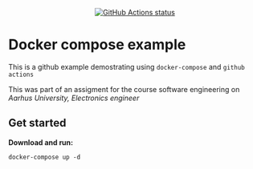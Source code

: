 <p align="center">
  <a href="https://github.com/Breinbjerg/WEB-DB"><img alt="GitHub Actions status" src="https://github.com/Breinbjerg/WEB-DB/workflows/dockerimage/badge.svg"></a>
</p>

# Docker compose example 

This is a github example demostrating using `docker-compose` and  `github actions` 

This was part of an assigment for the course software engineering on *Aarhus University, Electronics engineer*  

## Get started 

**Download and run:** 

`docker-compose up -d`




 



